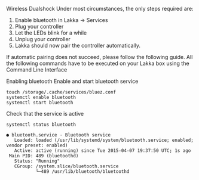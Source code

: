 Wireless Dualshock
Under most circumstances, the only steps required are:

1. Enable bluetooth in  Lakka → Services
2. Plug your controller
3. Let the LEDs blink for a while
4. Unplug your controller
5. Lakka should now pair the controller automatically.

If automatic pairing does not succeed, please follow the following guide. All the following commands have to be executed on your Lakka box using the Command Line Interface

Enabling bluetooth
Enable and start bluetooth service
```
touch /storage/.cache/services/bluez.conf
systemctl enable bluetooth
systemctl start bluetooth
```
Check that the service is active
```
systemctl status bluetooth

● bluetooth.service - Bluetooth service
   Loaded: loaded (/usr/lib/systemd/system/bluetooth.service; enabled; vendor preset: enabled)
   Active: active (running) since Tue 2015-04-07 19:37:50 UTC; 1s ago
 Main PID: 489 (bluetoothd)
   Status: "Running"
   CGroup: /system.slice/bluetooth.service
           └─489 /usr/lib/bluetooth/bluetoothd
```
